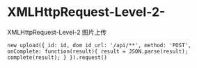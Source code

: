# XMLHttpRequest-Level-2-

XMLHttpRequest-Level-2 图片上传

`new upload({
        id: id, dom id
        url: '/api/**',
        method: 'POST',
      	onComplete: function(result){
          result = JSON.parse(result);
          complete(result);
      	}
      }).request()`
